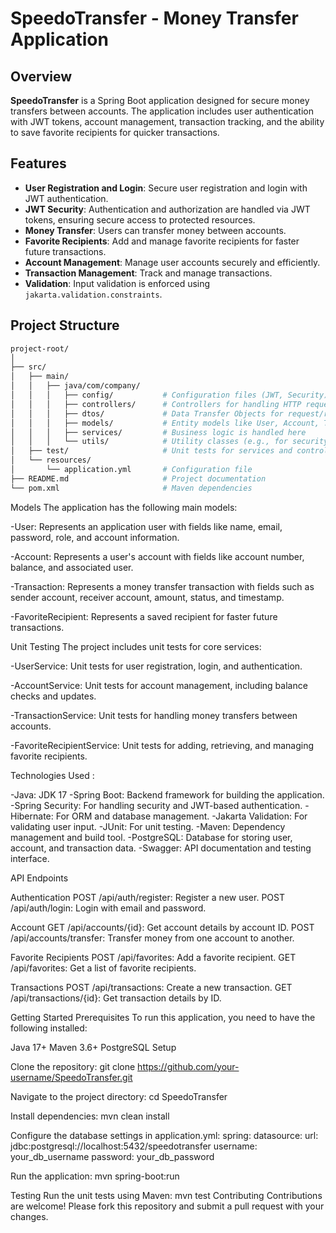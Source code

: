 # SpeedoTransfer - Money Transfer Application

## Overview

**SpeedoTransfer** is a Spring Boot application designed for secure money transfers between accounts. The application includes user authentication with JWT tokens, account management, transaction tracking, and the ability to save favorite recipients for quicker transactions.

## Features

- **User Registration and Login**: Secure user registration and login with JWT authentication.
- **JWT Security**: Authentication and authorization are handled via JWT tokens, ensuring secure access to protected resources.
- **Money Transfer**: Users can transfer money between accounts.
- **Favorite Recipients**: Add and manage favorite recipients for faster future transactions.
- **Account Management**: Manage user accounts securely and efficiently.
- **Transaction Management**: Track and manage transactions.
- **Validation**: Input validation is enforced using `jakarta.validation.constraints`.

## Project Structure

```bash
project-root/
│
├── src/
│   ├── main/
│   │   ├── java/com/company/
│   │   │   ├── config/           # Configuration files (JWT, Security)
│   │   │   ├── controllers/      # Controllers for handling HTTP requests
│   │   │   ├── dtos/             # Data Transfer Objects for request/response mapping
│   │   │   ├── models/           # Entity models like User, Account, Transaction
│   │   │   ├── services/         # Business logic is handled here
│   │   │   └── utils/            # Utility classes (e.g., for security context, token handling)
│   ├── test/                     # Unit tests for services and controllers
│   └── resources/
│       └── application.yml       # Configuration file
├── README.md                     # Project documentation
└── pom.xml                       # Maven dependencies
```

Models
The application has the following main models:

-User: Represents an application user with fields like name, email, password, role, and account information.

-Account: Represents a user's account with fields like account number, balance, and associated user.

-Transaction: Represents a money transfer transaction with fields such as sender account, receiver account, amount, status, and timestamp.

-FavoriteRecipient: Represents a saved recipient for faster future transactions.


Unit Testing
The project includes unit tests for core services:

-UserService: Unit tests for user registration, login, and authentication.

-AccountService: Unit tests for account management, including balance checks and updates.

-TransactionService: Unit tests for handling money transfers between accounts.

-FavoriteRecipientService: Unit tests for adding, retrieving, and managing favorite recipients.


Technologies Used :

-Java: JDK 17
-Spring Boot: Backend framework for building the application.
-Spring Security: For handling security and JWT-based authentication.
-Hibernate: For ORM and database management.
-Jakarta Validation: For validating user input.
-JUnit: For unit testing.
-Maven: Dependency management and build tool.
-PostgreSQL: Database for storing user, account, and transaction data.
-Swagger: API documentation and testing interface.

API Endpoints

Authentication
POST /api/auth/register: Register a new user.
POST /api/auth/login: Login with email and password.

Account
GET /api/accounts/{id}: Get account details by account ID.
POST /api/accounts/transfer: Transfer money from one account to another.

Favorite Recipients
POST /api/favorites: Add a favorite recipient.
GET /api/favorites: Get a list of favorite recipients.

Transactions
POST /api/transactions: Create a new transaction.
GET /api/transactions/{id}: Get transaction details by ID.

Getting Started
Prerequisites
To run this application, you need to have the following installed:

Java 17+
Maven 3.6+
PostgreSQL
Setup

Clone the repository:
git clone https://github.com/your-username/SpeedoTransfer.git

Navigate to the project directory:
cd SpeedoTransfer

Install dependencies:
mvn clean install

Configure the database settings in application.yml:
spring:
  datasource:
    url: jdbc:postgresql://localhost:5432/speedotransfer
    username: your_db_username
    password: your_db_password

Run the application:
mvn spring-boot:run

Testing
Run the unit tests using Maven:
mvn test
Contributing
Contributions are welcome! Please fork this repository and submit a pull request with your changes.






